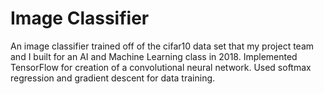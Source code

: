 # Image Classifier

An image classifier trained off of the cifar10 data set  that my project team and I built for an AI and Machine Learning class in 2018. Implemented TensorFlow for creation of a convolutional neural network. Used softmax regression and gradient descent for data training.

